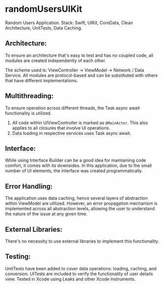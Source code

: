# randomUsersUIKit
Random Users Application. Stack: Swift, UIKit, CoreData, Clean Architecture, UnitTests, Data Caching.

## Architecture: 
To ensure an architecture that's easy to test and has no coupled code, all modules are created independently of each other.

The scheme used is: ViewController -> ViewModel -> Network / Data Service. All modules are protocol-based and can be substituted with others that have different implementations.

## Multithreading: 
To ensure operation across different threads, the Task async await functionality is utilized.
1. All code within UIViewController is marked as `@MainActor`. This also applies to all closures that involve UI operations.
2. Data loading in respective services uses Task async await.

## Interface:
While using Interface Builder can be a good idea for maintaining code comfort, it comes with its downsides. 
In this application, due to the small number of UI elements, the interface was created programmatically.

## Error Handling: 
The application uses data caching, hence several layers of abstraction within ViewModel are utilized. However, an error propagation mechanism is implemented across all abstraction levels, allowing the user to understand the nature of the issue at any given time.

## External Libraries:
There's no necessity to use external libraries to implement this functionality.

## Testing: 
UnitTests have been added to cover data operations: loading, caching, and conversion. UITests are included to verify the functionality of user details view.
Tested in Xcode using Leaks and other Xcode instruments.
